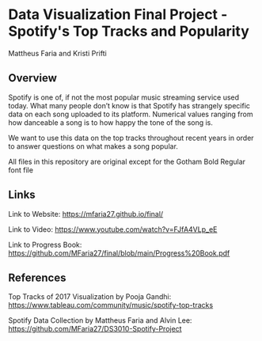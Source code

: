 Data Visualization Final Project - Spotify's Top Tracks and Popularity
===
Mattheus Faria and Kristi Prifti

Overview
---

Spotify is one of, if not the most popular music streaming service used today. What many people don’t know is that Spotify has strangely specific data on each song uploaded to its platform. Numerical values ranging from how danceable a song is to how happy the tone of the song is.

We want to use this data on the top tracks throughout recent years in order to answer questions on what makes a song popular.

All files in this repository are original except for the Gotham Bold Regular font file 

Links
---

Link to Website: https://mfaria27.github.io/final/

Link to Video: https://www.youtube.com/watch?v=FJfA4VLp_eE

Link to Progress Book: https://github.com/MFaria27/final/blob/main/Progress%20Book.pdf

References
---
Top Tracks of 2017 Visualization by Pooja Gandhi:
https://www.tableau.com/community/music/spotify-top-tracks

Spotify Data Collection by Mattheus Faria and Alvin Lee:
https://github.com/MFaria27/DS3010-Spotify-Project

